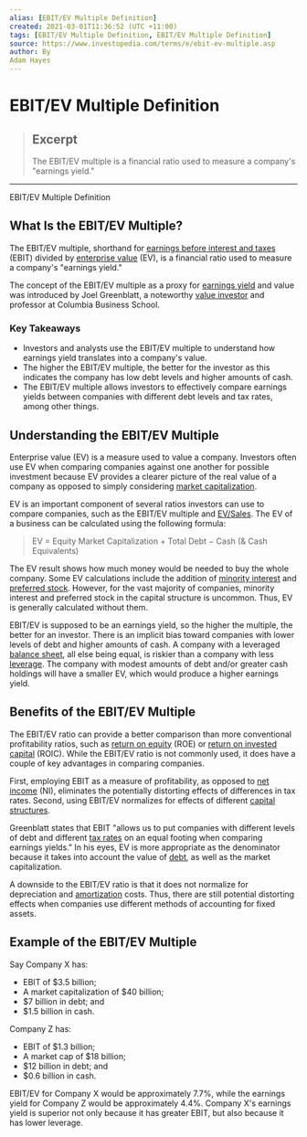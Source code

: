 ```yaml
---
alias: [EBIT/EV Multiple Definition]
created: 2021-03-01T11:36:52 (UTC +11:00)
tags: [EBIT/EV Multiple Definition, EBIT/EV Multiple Definition]
source: https://www.investopedia.com/terms/e/ebit-ev-multiple.asp
author: By
Adam Hayes
---
```


# EBIT/EV Multiple Definition

> ## Excerpt
> The EBIT/EV multiple is a financial ratio used to measure a company's "earnings yield."

---

EBIT/EV Multiple Definition
## What Is the EBIT/EV Multiple?

The EBIT/EV multiple, shorthand for [earnings before interest and taxes](https://www.investopedia.com/terms/e/ebit.asp) (EBIT) divided by [enterprise value](https://www.investopedia.com/terms/e/enterprisevalue.asp) (EV), is a financial ratio used to measure a company's "earnings yield."

The concept of the EBIT/EV multiple as a proxy for [earnings yield](https://www.investopedia.com/terms/e/earningsyield.asp) and value was introduced by Joel Greenblatt, a noteworthy [value investor](https://www.investopedia.com/terms/v/valueinvesting.asp) and professor at Columbia Business School.

### Key Takeaways

-   Investors and analysts use the EBIT/EV multiple to understand how earnings yield translates into a company's value.
-   The higher the EBIT/EV multiple, the better for the investor as this indicates the company has low debt levels and higher amounts of cash.
-   The EBIT/EV multiple allows investors to effectively compare earnings yields between companies with different debt levels and tax rates, among other things.

## Understanding the EBIT/EV Multiple

Enterprise value (EV) is a measure used to value a company. Investors often use EV when comparing companies against one another for possible investment because EV provides a clearer picture of the real value of a company as opposed to simply considering [market capitalization](https://www.investopedia.com/terms/m/marketcapitalization.asp).

EV is an important component of several ratios investors can use to compare companies, such as the EBIT/EV multiple and [EV/Sales](https://www.investopedia.com/terms/e/enterprisevaluesales.asp). The EV of a business can be calculated using the following formula:  

> EV = Equity Market Capitalization + Total Debt − Cash (& Cash Equivalents)

The EV result shows how much money would be needed to buy the whole company. Some EV calculations include the addition of [minority interest](https://www.investopedia.com/terms/m/minorityinterest.asp) and [preferred stock](https://www.investopedia.com/terms/p/preferredstock.asp). However, for the vast majority of companies, minority interest and preferred stock in the capital structure is uncommon. Thus, EV is generally calculated without them.

EBIT/EV is supposed to be an earnings yield, so the higher the multiple, the better for an investor. There is an implicit bias toward companies with lower levels of debt and higher amounts of cash. A company with a leveraged [balance sheet](https://www.investopedia.com/terms/b/balancesheet.asp), all else being equal, is riskier than a company with less [leverage](https://www.investopedia.com/terms/l/leverage.asp). The company with modest amounts of debt and/or greater cash holdings will have a smaller EV, which would produce a higher earnings yield.

## Benefits of the EBIT/EV Multiple

The EBIT/EV ratio can provide a better comparison than more conventional profitability ratios, such as [return on equity](https://www.investopedia.com/terms/r/returnonequity.asp) (ROE) or [return on invested capital](https://www.investopedia.com/terms/r/returnoninvestmentcapital.asp) (ROIC). While the EBIT/EV ratio is not commonly used, it does have a couple of key advantages in comparing companies.

First, employing EBIT as a measure of profitability, as opposed to [net income](https://www.investopedia.com/terms/n/netincome.asp) (NI), eliminates the potentially distorting effects of differences in tax rates. Second, using EBIT/EV normalizes for effects of different [capital structures](https://www.investopedia.com/terms/c/capitalstructure.asp).

Greenblatt states that EBIT "allows us to put companies with different levels of debt and different [tax rates](https://www.investopedia.com/terms/t/taxrate.asp) on an equal footing when comparing earnings yields." In his eyes, EV is more appropriate as the denominator because it takes into account the value of [debt](https://www.investopedia.com/terms/d/debt.asp), as well as the market capitalization.

A downside to the EBIT/EV ratio is that it does not normalize for depreciation and [amortization](https://www.investopedia.com/terms/a/amortization.asp) costs. Thus, there are still potential distorting effects when companies use different methods of accounting for fixed assets.

## Example of the EBIT/EV Multiple

Say Company X has:

-   EBIT of $3.5 billion;
-   A market capitalization of $40 billion;
-   $7 billion in debt; and
-   $1.5 billion in cash.

Company Z has:

-   EBIT of $1.3 billion;
-   A market cap of $18 billion;
-   $12 billion in debt; and
-   $0.6 billion in cash.

EBIT/EV for Company X would be approximately 7.7%, while the earnings yield for Company Z would be approximately 4.4%. Company X's earnings yield is superior not only because it has greater EBIT, but also because it has lower leverage.
